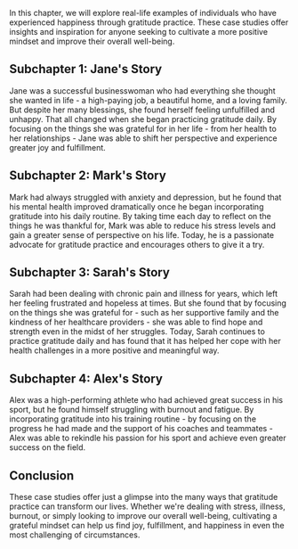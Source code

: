
In this chapter, we will explore real-life examples of individuals who have experienced happiness through gratitude practice. These case studies offer insights and inspiration for anyone seeking to cultivate a more positive mindset and improve their overall well-being.

Subchapter 1: Jane's Story
--------------------------

Jane was a successful businesswoman who had everything she thought she wanted in life - a high-paying job, a beautiful home, and a loving family. But despite her many blessings, she found herself feeling unfulfilled and unhappy. That all changed when she began practicing gratitude daily. By focusing on the things she was grateful for in her life - from her health to her relationships - Jane was able to shift her perspective and experience greater joy and fulfillment.

Subchapter 2: Mark's Story
--------------------------

Mark had always struggled with anxiety and depression, but he found that his mental health improved dramatically once he began incorporating gratitude into his daily routine. By taking time each day to reflect on the things he was thankful for, Mark was able to reduce his stress levels and gain a greater sense of perspective on his life. Today, he is a passionate advocate for gratitude practice and encourages others to give it a try.

Subchapter 3: Sarah's Story
---------------------------

Sarah had been dealing with chronic pain and illness for years, which left her feeling frustrated and hopeless at times. But she found that by focusing on the things she was grateful for - such as her supportive family and the kindness of her healthcare providers - she was able to find hope and strength even in the midst of her struggles. Today, Sarah continues to practice gratitude daily and has found that it has helped her cope with her health challenges in a more positive and meaningful way.

Subchapter 4: Alex's Story
--------------------------

Alex was a high-performing athlete who had achieved great success in his sport, but he found himself struggling with burnout and fatigue. By incorporating gratitude into his training routine - by focusing on the progress he had made and the support of his coaches and teammates - Alex was able to rekindle his passion for his sport and achieve even greater success on the field.

Conclusion
----------

These case studies offer just a glimpse into the many ways that gratitude practice can transform our lives. Whether we're dealing with stress, illness, burnout, or simply looking to improve our overall well-being, cultivating a grateful mindset can help us find joy, fulfillment, and happiness in even the most challenging of circumstances.
